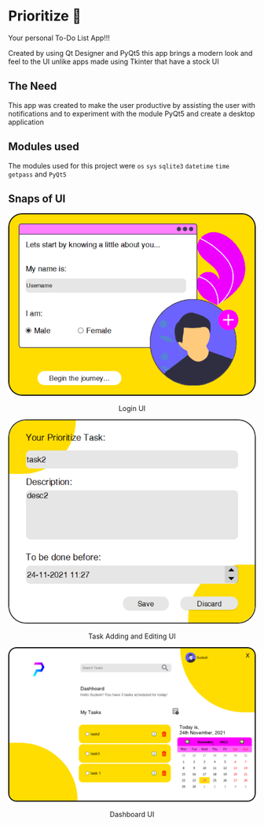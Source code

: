# Prioritize 📝
Your personal To-Do List App!!!

Created by using Qt Designer and PyQt5 this app brings a modern look and feel to the UI unlike apps made using Tkinter that have a stock UI

## The Need 
This app was created to make the user productive by assisting the user with notifications and to experiment with the module PyQt5 and create a desktop application 

## Modules used 
The modules used for this project were `os` `sys` `sqlite3` `datetime` `time` `getpass` and `PyQt5`

## Snaps of UI
<p align=center>
  <img src="Resources/login.svg">
  <p align=center>Login UI</p>
</p>

<p align=center>
  <img src="Resources/task.svg">
  <p align=center>Task Adding and Editing UI</p>
</p>

<p align=center>
  <img src="Resources/Dash.svg">
  <p align=center>Dashboard UI</p>
</p>